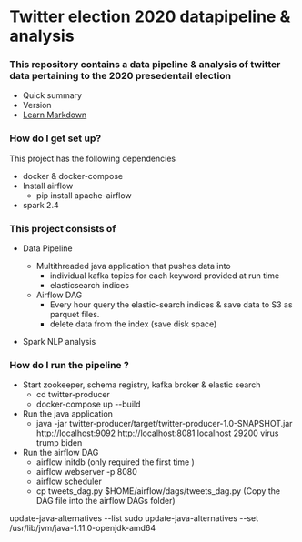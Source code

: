 # Twitter election 2020 datapipeline & analysis  #

### This repository contains a data pipeline & analysis of twitter data pertaining to the 2020 presedentail election ###

* Quick summary
* Version
* [Learn Markdown](https://bitbucket.org/tutorials/markdowndemo)

### How do I get set up? ###
This project has the following dependencies
* docker & docker-compose
* Install airflow
    - pip install apache-airflow
* spark 2.4


### This project consists of ###

* Data Pipeline
    - Multithreaded java application that pushes data into 
        - individual kafka topics for each keyword provided at run time
        - elasticsearch indices
    - Airflow DAG
        - Every hour query the elastic-search indices & save data to S3 as parquet files.
        - delete data from the index (save disk space) 

* Spark  NLP analysis

### How do I run the pipeline ? ### 
* Start zookeeper, schema registry,  kafka broker & elastic search
    - cd twitter-producer
    - docker-compose up --build
* Run the java application
    - java -jar twitter-producer/target/twitter-producer-1.0-SNAPSHOT.jar http://localhost:9092 http://localhost:8081 localhost 29200 virus trump biden
* Run the airflow DAG
    - airflow initdb (only required the first time )
    - airflow webserver -p 8080
    - airflow scheduler
    - cp tweets_dag.py $HOME/airflow/dags/tweets_dag.py (Copy the DAG file into the airflow DAGs folder)




update-java-alternatives --list
sudo update-java-alternatives --set /usr/lib/jvm/java-1.11.0-openjdk-amd64